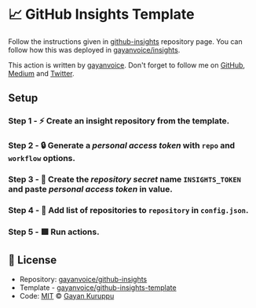 # 📈 GitHub Insights Template
 
Follow the instructions given in [github-insights](https://github.com/gayanvoice/github-insights) repository page.  You can follow how this was deployed in [gayanvoice/insights](https://github.com/gayanvoice/insights).

This action is written by [gayanvoice](https://github.com/gayanvoice). Don't forget to follow me on [GitHub](https://github.com/gayanvoice), [Medium](https://medium.com/@gayanvoice) and [Twitter](https://twitter.com/gayanvoice).


## Setup

### Step 1 - ⚡️ Create an insight repository from the template.

### Step 2 - 🔒 Generate a *personal access token* with `repo` and `workflow` options.
  
### Step 3 - 🔑 Create the *repository secret* name `INSIGHTS_TOKEN` and paste *personal access token* in value.

### Step 4 - 📄 Add list of repositories to `repository` in `config.json`.

### Step 5 - 🟥 Run actions.

## 📄 License
- Repository: [gayanvoice/github-insights](https://github.com/gayanvoice/github-insights)
- Template - [gayanvoice/github-insights-template](https://github.com/gayanvoice/github-insights-template)
- Code: [MIT](./LICENSE) © [Gayan Kuruppu](https://github.com/gayanvoice)

